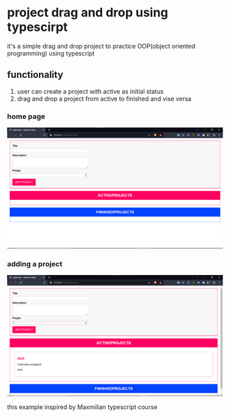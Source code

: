 # project drag and drop using typescirpt
it's a simple drag and drop project to practice OOP(object oriented programming) using typescript

## functionality
1. user can create a project with active as initial status
2. drag and drop a project from active to finished and vise versa

### home page
![home page](github/image1.png)

### adding a project
![add project](github/image2.png)

this example inspired by Maxmilian typescript course